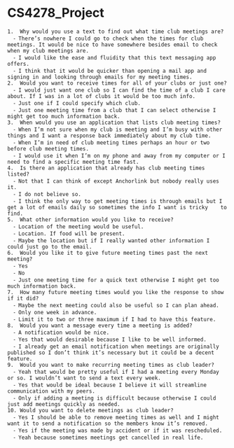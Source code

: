 # CS4278_Project

	1.	Why would you use a text to find out what time club meetings are?
	  ⁃	There’s nowhere I could go to check when the times for club meetings. It would be nice to have somewhere besides email to check when my club meetings are.
	  ⁃	I would like the ease and fluidity that this text messaging app offers.
	  ⁃	I think that it would be quicker than opening a mail app and signing in and looking through emails for my meeting times.
	2.	Would you want to receive times for all of your clubs or just one?
	  ⁃	I would just want one club so I can find the time of a club I care about. If I was in a lot of clubs it would be too much info.
	  ⁃	Just one if I could specify which club.
	  ⁃	Just one meeting time from a club that I can select otherwise I might get too much information back.
	3.	When would you use an application that lists club meeting times?
	  ⁃	When I’m not sure when my club is meeting and I’m busy with other things and I want a response back immediately about my club time.
	  ⁃	When I’m in need of club meeting times perhaps an hour or two before club meeting times.
	  ⁃	I would use it when I’m on my phone and away from my computer or I need to find a specific meeting time fast.
	4.	Is there an application that already has club meeting times listed?
	  ⁃	Not that I can think of except Anchorlink but nobody really uses it.
	  ⁃	I do not believe so.
	  ⁃	I think the only way to get meeting times is through emails but I get a lot of emails daily so sometimes the info I want is tricky    to find.
	5.	What other information would you like to receive?
	  ⁃	Location of the meeting would be useful.
	  ⁃	Location. If food will be present.
	  ⁃	Maybe the location but if I really wanted other information I could just go to the email.
	6.	Would you like it to give future meeting times past the next meeting?
	  ⁃	Yes
	  ⁃	No
	  ⁃	Just one meeting time for a quick text otherwise I might get too much information back.
	7.	How many future meeting times would you like the response to show if it did?
	  ⁃	Maybe the next meeting could also be useful so I can plan ahead.
	  ⁃	Only one week in advance.
	  ⁃	Limit it to two or three maximum if I had to have this feature.
	8.	Would you want a message every time a meeting is added?
	  ⁃	A notification would be nice.
	  ⁃	Yes that would desirable because I like to be well informed.
	  ⁃	I already get an email notification when meetings are originally published so I don’t think it’s necessary but it could be a decent feature.
	9.	Would you want to make recurring meeting times as club leader?
	  ⁃	Yeah that would be pretty useful if I had a meeting every Monday or so. I wouldn’t want to send a text every week.
	  ⁃	Yes that would be ideal because I believe it will streamline communication with my peers.
	  ⁃	Only if adding a meeting is difficult because otherwise I could just add meetings quickly as needed.
	10.	Would you want to delete meetings as club leader?
	  ⁃	Yes I should be able to remove meeting times as well and I might want it to send a notification so the members know it’s removed.
	  ⁃	Yes if the meeting was made by accident or if it was rescheduled.
	  ⁃	Yeah because sometimes meetings get cancelled in real life.

